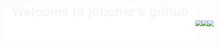 <div style="display:flex;align-items:center;">
  <img src="https://raw.githubusercontent.com/BEPb/BEPb/5c63fa170d1cbbb0b1974f05a3dbe6aca3f5b7f3/assets/Bottom_up.svg" width="100%" />
  <a href="https://github.com/shahnozahaydarova?tab=repositories">
    <img src="https://github-readme-stats.vercel.app/api?username=shahnozahaydarova&show_icons=true&theme=material-palenight&count_private=true&hide_border=true" />
  </a> 
  <a href="https://github.com/shahnozahaydarova?tab=repositories">
    <img src="https://github-readme-stats.vercel.app/api/top-langs?username=shahnozahaydarova&show_icons=true&theme=material-palenight&hide_border=true&layout=compact" />
  </a>
  <img src="https://raw.githubusercontent.com/Trilokia/Trilokia/379277808c61ef204768a61bbc5d25bc7798ccf1/bottom_header.svg" />
</div>
